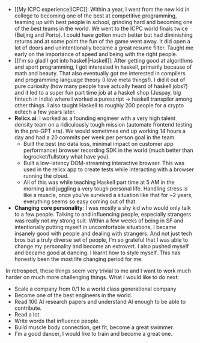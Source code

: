 - [[My ICPC experience|ICPC]]: Within a year, I went from the new kid in college to becoming one of the best at competitive programming, teaming up with best people in school, grinding hard and becoming one of the best teams in the world. We went to the ICPC world finals twice (Beijing and Porto). I could have gotten much better but had diminishing returns and at some point the fun of the game went away. It did open a lot of doors and unintentionally became a great resume filter. Taught me early on the importance of speed and being with the right people.
- [[I'm so glad I got into haskell|Haskell]]: After getting good at algorithms and sport programming, I got interested in haskell, primarily because of math and beauty. That also eventually got me interested in compilers and programming language theory (I love meta things!). I did it out of pure curiosity (how many people have actually heard of haskell jobs?) and it led to a super fun part time job at a haskell shop (Juspay, big fintech in India) where I worked a purescript -> haskell transpiler among other things. I also taught Haskell to roughly 200 people for a crypto edtech a few years later.
- **Relicx.ai**: I worked as a founding engineer with a very high talent density team on a ridiculously tough mission (automate frontend testing in the pre-GPT era). We would sometimes end up working 14 hours a day and had a 20 commits per week per person goal in the team.
	- Built the best (no data loss, minimal impact on customer app performance) browser recording SDK in the world (much better than logrocket/fullstory what have you).
	- Built a low-latency DOM-streaming interactive browser. This was used in the relicx app to create tests while interacting with a browser running the cloud.
	- All of this was while teaching Haskell part time at 5 AM in the morning and juggling a very tough personal life. Handling stress is like a muscle, once you’ve survived a situation like that for ~2 years, everything seems so easy coming out of that.
- **Changing core personality**: I was mostly a shy kid who would only talk to a few people. Talking to and influencing people, especially strangers was really not my strong suit. Within a few weeks of being in SF and intentionally putting myself in uncomfortable situations, I became insanely good with people and dealing with strangers. And not just tech bros but a truly diverse set of people, I’m so grateful that I was able to change my personality and become an extrovert. I also pushed myself and became good at dancing. I learnt how to style myself. This has honestly been the most life changing period for me.

In retrospect, these things seem very trivial to me and I want to work much harder on much more challenging things. What I would like to do next:
- Scale a company from 0/1 to a world class generational company
- Become one of the best engineers in the world.
- Read 100 AI research papers and understand AI enough to be able to contribute.
- Read a lot.
- Write words that influence people.
- Build muscle body connection, get fit, become a great swimmer.
- I'm a good dancer, I would like to train and become a great one.
